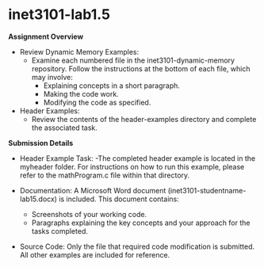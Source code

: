 # inet3101-lab1.5
**Assignment Overview**
- Review Dynamic Memory Examples:
  - Examine each numbered file in the inet3101-dynamic-memory repository. Follow the instructions at the bottom of each file, which may involve:
    - Explaining concepts in a short paragraph.
    - Making the code work.
    - Modifying the code as specified.
- Header Examples:
  - Review the contents of the header-examples directory and complete the associated task.

**Submission Details**
- Header Example Task:
  -The completed header example is located in the myheader folder. For instructions on how to run this example, please refer to the mathProgram.c file within that directory.

- Documentation:
  A Microsoft Word document (inet3101-studentname-lab15.docx) is included. This document contains:

  - Screenshots of your working code.
  - Paragraphs explaining the key concepts and your approach for the tasks completed.
  
- Source Code:
    Only the file that required code modification is submitted. All other examples are included for reference.

